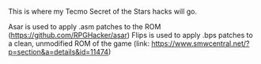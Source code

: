 This is where my Tecmo Secret of the Stars hacks will go.

Asar is used to apply .asm patches to the ROM (https://github.com/RPGHacker/asar)
Flips is used to apply .bps patches to a clean, unmodified ROM of the game (link: https://www.smwcentral.net/?p=section&a=details&id=11474)